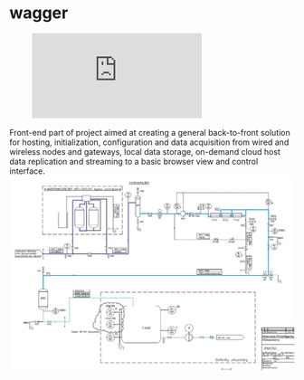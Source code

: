 # wagger

<figure class="video_container">
  <iframe src="https://drive.google.com/file/d/0B6m34D8cFdpMZndKTlBRU0tmczg/preview" frameborder="0" allowfullscreen="true"> </iframe>
</figure>

<!-- ![](cloud/client/images/0.png) -->
Front-end part of project aimed at creating a general back-to-front solution for hosting, initialization, configuration and data acquisition from wired and wireless nodes and gateways, local data storage, on-demand cloud host data replication and streaming to a basic browser view and control interface.
![](cloud/client/images/4.jpg)
<dl>
  <!-- <dt>Definition list</dt> -->
  <!-- <dd>Is something people use sometimes.</dd> -->
  <!-- <dt>Markdown in HTML</dt> -->
  <!-- <dd>Use HTML <em>tags</em>.</dd> -->
</dl>
